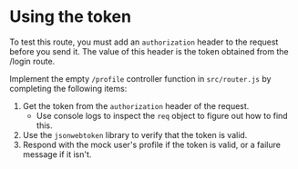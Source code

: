 # Using the token

To test this route, you must add an `authorization` header to the request before you send it. The value of this header is the token obtained from the /login route.

Implement the empty `/profile` controller function in `src/router.js` by completing the following items:

1. Get the token from the `authorization` header of the request.
    - Use console logs to inspect the `req` object to figure out how to find this.
2. Use the `jsonwebtoken` library to verify that the token is valid.
3. Respond with the mock user's profile if the token is valid, or a failure message if it isn't.
